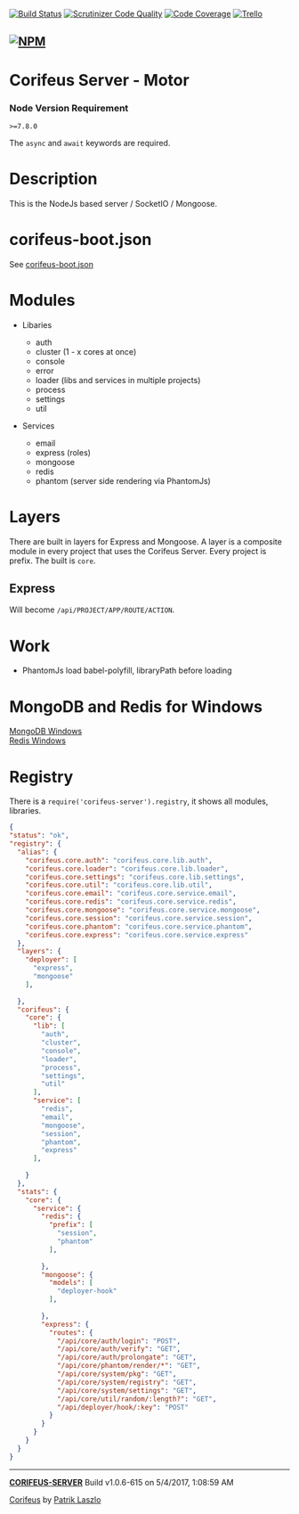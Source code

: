 [//]: #@corifeus-header

[![Build Status](https://travis-ci.org/patrikx3/corifeus-server.svg?branch=master)](https://travis-ci.org/patrikx3/corifeus-server)
[![Scrutinizer Code Quality](https://scrutinizer-ci.com/g/patrikx3/corifeus-server/badges/quality-score.png?b=master)](https://scrutinizer-ci.com/g/patrikx3/corifeus-server/?branch=master)
[![Code Coverage](https://scrutinizer-ci.com/g/patrikx3/corifeus-server/badges/coverage.png?b=master)](https://scrutinizer-ci.com/g/patrikx3/corifeus-server/?branch=master)  [![Trello](https://img.shields.io/badge/Trello-Corifeus-026aa7.svg)](https://trello.com/b/3NArfcD1/corifeus)
  
[![NPM](https://nodei.co/npm/corifeus-server.png?downloads=true&downloadRank=true&stars=true)](https://www.npmjs.com/package/corifeus-server/)
------

# Corifeus Server - Motor

### Node Version Requirement 
```>=7.8.0```  
   
The ```async``` and ```await``` keywords are required.

# Description


[//]: #@corifeus-header:end



This is the NodeJs based server / SocketIO / Mongoose.

# corifeus-boot.json
See [corifeus-boot.json](artifacts/skeleton/corifeus-boot.json)

# Modules

* Libaries
  * auth
  * cluster (1 - x cores at once)
  * console
  * error
  * loader (libs and services in multiple projects)
  * process
  * settings
  * util
  
* Services
  * email
  * express (roles)
  * mongoose
  * redis
  * phantom (server side rendering via PhantomJs)

# Layers
There are built in layers for Express and Mongoose. A layer is a composite module in every project that uses the Corifeus Server. Every project is prefix. The built is ```core```.

## Express
Will become ```/api/PROJECT/APP/ROUTE/ACTION```.

# Work
* PhantomJs load babel-polyfill, libraryPath before loading

# MongoDB and Redis for Windows

[MongoDB Windows](artifacts/readme/mongodb.md)  
[Redis Windows](artifacts/readme/redis.md)

# Registry
There is a ```require('corifeus-server').registry```, it shows all modules, libraries.

```json
{
"status": "ok",
"registry": {
  "alias": {
    "corifeus.core.auth": "corifeus.core.lib.auth",
    "corifeus.core.loader": "corifeus.core.lib.loader",
    "corifeus.core.settings": "corifeus.core.lib.settings",
    "corifeus.core.util": "corifeus.core.lib.util",
    "corifeus.core.email": "corifeus.core.service.email",
    "corifeus.core.redis": "corifeus.core.service.redis",
    "corifeus.core.mongoose": "corifeus.core.service.mongoose",
    "corifeus.core.session": "corifeus.core.service.session",
    "corifeus.core.phantom": "corifeus.core.service.phantom",
    "corifeus.core.express": "corifeus.core.service.express"
  },
  "layers": {
    "deployer": [
      "express",
      "mongoose"
    ],
    
  },
  "corifeus": {
    "core": {
      "lib": [
        "auth",
        "cluster",
        "console",
        "loader",
        "process",
        "settings",
        "util"
      ],
      "service": [
        "redis",
        "email",
        "mongoose",
        "session",
        "phantom",
        "express"
      ],
      
    }
  },
  "stats": {
    "core": {
      "service": {
        "redis": {
          "prefix": [
            "session",
            "phantom"
          ],
          
        },
        "mongoose": {
          "models": [
            "deployer-hook"
          ],
          
        },
        "express": {
          "routes": {
            "/api/core/auth/login": "POST",
            "/api/core/auth/verify": "GET",
            "/api/core/auth/prolongate": "GET",
            "/api/core/phantom/render/*": "GET",
            "/api/core/system/pkg": "GET",
            "/api/core/system/registry": "GET",
            "/api/core/system/settings": "GET",
            "/api/core/util/random/:length?": "GET",
            "/api/deployer/hook/:key": "POST"
          }
        }
      }
    }
  }
}
```

[//]: #@corifeus-footer

---
[**CORIFEUS-SERVER**](https://pages.corifeus.tk/corifeus-server) Build v1.0.6-615 on 5/4/2017, 1:08:59 AM

[Corifeus](http://github.com/patrikx3/corifeus) by [Patrik Laszlo](http://patrikx3.tk)
 

[//]: #@corifeus-footer:end